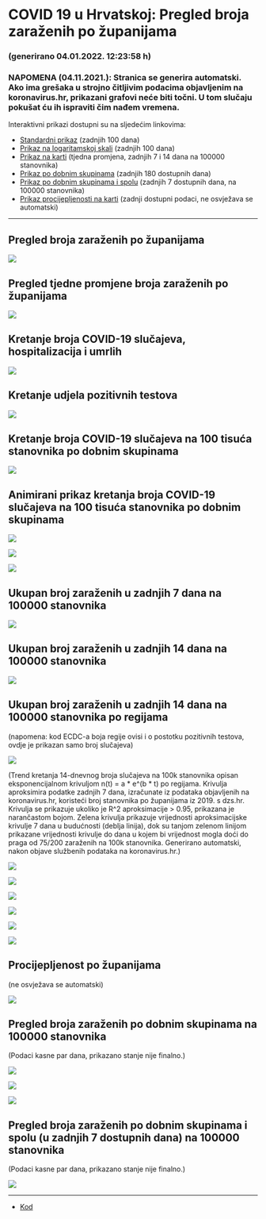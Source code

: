 # COVID 19 u Hrvatskoj: Pregled broja zaraženih po županijama

### (generirano 04.01.2022. 12:23:58 h)

### NAPOMENA (04.11.2021.): Stranica se generira automatski. Ako ima grešaka u strojno čitljivim podacima objavljenim na koronavirus.hr, prikazani grafovi neće biti točni. U tom slučaju pokušat ću ih ispraviti čim nađem vremena.

Interaktivni prikazi dostupni su na sljedećim linkovima:

- [Standardni prikaz](html/index.html) (zadnjih 100 dana)
- [Prikaz na logaritamskoj skali](html/index_log.html) (zadnjih 100 dana)
- [Prikaz na karti](html/index_map.html) (tjedna promjena, zadnjih 7 i 14 dana na 100000 stanovnika)
- [Prikaz po dobnim skupinama](html/index_per_age.html) (zadnjih 180 dostupnih dana)
- [Prikaz po dobnim skupinama i spolu](html/index_pyramid.html) (zadnjih 7 dostupnih dana, na 100000 stanovnika)
- [Prikaz procijepljenosti na karti](html/index_vaccination.html) (zadnji dostupni podaci, ne osvježava se automatski)

-----

## Pregled broja zaraženih po županijama

![](img/2022_01_03_line_plots.png)

## Pregled tjedne promjene broja zaraženih po županijama

![](img/2022_01_03_map.png)

## Kretanje broja COVID-19 slučajeva, hospitalizacija i umrlih

![](img/2022_01_03_cases_hospitalisations_deaths.png)

## Kretanje udjela pozitivnih testova

![](img/2022_01_03_percentage_positive_tests.png)

## Kretanje broja COVID-19 slučajeva na 100 tisuća stanovnika po dobnim skupinama

![](img/2022_01_03_cases_per_age_group_lines.png)

## Animirani prikaz kretanja broja COVID-19 slučajeva na 100 tisuća stanovnika po dobnim skupinama

![](img/2022_01_03anim_aug_1200.gif)

![](img/anim_cases_2022_01_03_vs_2020.gif)

![](img/2022_01_03all_counties_dots.png)

## Ukupan broj zaraženih u zadnjih 7 dana na 100000 stanovnika

![](img/2022_01_03_map_7_day_per_100k.png)

## Ukupan broj zaraženih u zadnjih 14 dana na 100000 stanovnika

![](img/2022_01_03_map_14_day_per_100k.png)

## Ukupan broj zaraženih u zadnjih 14 dana na 100000 stanovnika po regijama

(napomena: kod ECDC-a boja regije ovisi i o postotku pozitivnih testova, ovdje je prikazan samo broj slučajeva)

![](img/2022_01_03_map_14_day_per_100k_region.png)

(Trend kretanja 14-dnevnog broja slučajeva na 100k stanovnika opisan eksponencijalnom krivuljom n(t) = a * e^(b * t) po regijama. Krivulja aproksimira podatke zadnjih 7 dana, izračunate iz podataka objavljenih na koronavirus.hr, koristeći broj stanovnika po županijama iz 2019. s dzs.hr. Krivulja se prikazuje ukoliko je R^2 aproksimacije > 0.95, prikazana je narančastom bojom. Zelena krivulja prikazuje vrijednosti aproksimacijske krivulje 7 dana u budućnosti (deblja linija), dok su tanjom zelenom linijom prikazane vrijednosti krivulje do dana u kojem bi vrijednost mogla doći do praga od 75/200 zaraženih na 100k stanovnika. Generirano automatski, nakon objave službenih podataka na koronavirus.hr.)

![](img/2022_01_03_current_Jadranska_Hrvatska.png)

![](img/2022_01_03_current_Panonska_Hrvatska.png)

![](img/2022_01_03_current_Grad_Zagreb.png)

![](img/2022_01_03_current_Sjeverna_Hrvatska.png)

![](img/2022_01_03_current_Republika_Hrvatska.png)

![](img/2022_01_03_cases_hospitalisations_deaths_Republika_Hrvatska.png)

## Procijepljenost po županijama

(ne osvježava se automatski)

![](img/2022_01_03_vaccination.png)

## Pregled broja zaraženih po dobnim skupinama na 100000 stanovnika

(Podaci kasne par dana, prikazano stanje nije finalno.)

![](img/2022_01_03_per_age_group.png)

![](img/2022_01_03_per_age_group_all_0.png)

![](img/2022_01_03_per_age_group_all_1.png)

## Pregled broja zaraženih po dobnim skupinama i spolu (u zadnjih 7 dostupnih dana) na 100000 stanovnika

(Podaci kasne par dana, prikazano stanje nije finalno.)

![](img/2022_01_03_pyramid.png)

-----

- [Kod](https://github.com/ppalasek/covid_plots_croatia)

